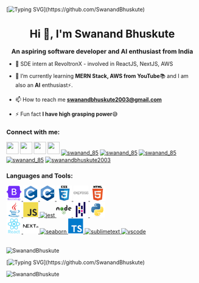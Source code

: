 [![Typing SVG](https://readme-typing-svg.herokuapp.com/?font=Righteous&color=FFA600&size=60&center=true&vCenter=true&width=900&height=100&lines=Hello+%F0%9F%91%8B+My+Name+is+Swanand.;👨‍💻Aspiring+Software+Engineer.;Feel+Free+to+Get+in+Touch.+%F0%9F%98%84;)](https://github.com/SwanandBhuskute)

<h1 align="center">Hi 👋, I'm Swanand Bhuskute</h1>
<h3 align="center"  style="margin: 3px;">
<!--   <img alt="Coding" width="380" src="https://camo.githubusercontent.com/cae12fddd9d6982901d82580bdf321d81fb299141098ca1c2d4891870827bf17/68747470733a2f2f6d69726f2e6d656469756d2e636f6d2f6d61782f313336302f302a37513379765349765f7430696f4a2d5a2e676966"> -->
<!--   <br> -->
  An aspiring software developer and AI enthusiast from India
</h3>

- 💬 SDE intern at RevoltronX - involved in ReactJS, NextJS, AWS

- 🌱 I’m currently learning **MERN Stack, AWS from YouTube**📚 and I am also an **AI** enthusiast⚡.

- 📫 How to reach me **swanandbhuskute2003@gmail.com**

- ⚡ Fun fact **I have high grasping power**😅

<h3 align="left">Connect with me:</h3>
<p align="left">
<a href="https://twitter.com/bhuskuteswanand" target="blank"><img src="https://raw.githubusercontent.com/danielcranney/readme-generator/main/public/icons/socials/twitter.svg" width="32" height="32" /></a>
<a href="https://linkedin.com/in/swanand-bhuskute-9bb19221a" target="blank"><img src="https://raw.githubusercontent.com/danielcranney/readme-generator/main/public/icons/socials/linkedin.svg" width="32" height="32" /></a>
<a href="https://instagram.com/swanand_bhuskute" target="blank"><img src="https://raw.githubusercontent.com/danielcranney/readme-generator/main/public/icons/socials/instagram.svg" width="32" height="32" /></a>
<a href="https://discord.gg/948218767836602369" target="blank"><img src="https://raw.githubusercontent.com/danielcranney/readme-generator/main/public/icons/socials/discord.svg" width="32" height="32" /></a>
<a href="https://www.codechef.com/users/swanand_85" target="blank"><img align="center" src="https://cdn.jsdelivr.net/npm/simple-icons@3.1.0/icons/codechef.svg" alt="swanand_85" height="30" width="40" /></a>
<a href="https://www.hackerrank.com/swanand_85" target="blank"><img align="center" src="https://raw.githubusercontent.com/rahuldkjain/github-profile-readme-generator/master/src/images/icons/Social/hackerrank.svg" alt="swanand_85" height="30" width="40" /></a>
<a href="https://codeforces.com/profile/swanand_85" target="blank"><img align="center" src="https://raw.githubusercontent.com/rahuldkjain/github-profile-readme-generator/master/src/images/icons/Social/codeforces.svg" alt="swanand_85" height="30" width="40" /></a>
<a href="https://www.leetcode.com/swanand_85" target="blank"><img align="center" src="https://raw.githubusercontent.com/rahuldkjain/github-profile-readme-generator/master/src/images/icons/Social/leet-code.svg" alt="swanand_85" height="30" width="40" /></a>
<a href="https://auth.geeksforgeeks.org/user/swanandbhuskute2003" target="blank"><img align="center" src="https://raw.githubusercontent.com/rahuldkjain/github-profile-readme-generator/master/src/images/icons/Social/geeks-for-geeks.svg" alt="swanandbhuskute2003" height="30" width="40" /></a>
</p>

<h3 align="left">Languages and Tools:</h3>
<p align="left">
  <a href="https://getbootstrap.com" target="_blank" rel="noreferrer"> 
    <img src="https://raw.githubusercontent.com/devicons/devicon/master/icons/bootstrap/bootstrap-plain-wordmark.svg" alt="bootstrap" width="40" height="40"/>
  </a> 
  <a href="https://www.cprogramming.com/" target="_blank" rel="noreferrer">
    <img src="https://raw.githubusercontent.com/devicons/devicon/master/icons/c/c-original.svg" alt="c" width="40" height="40"/>
  </a> 
  <a href="https://www.w3schools.com/cpp/" target="_blank" rel="noreferrer"> 
    <img src="https://raw.githubusercontent.com/devicons/devicon/master/icons/cplusplus/cplusplus-original.svg" alt="cplusplus" width="40" height="40"/>
  </a>
  <a href="https://www.w3schools.com/css/" target="_blank" rel="noreferrer"> 
    <img src="https://raw.githubusercontent.com/devicons/devicon/master/icons/css3/css3-original-wordmark.svg" alt="css3" width="40" height="40"/>
  </a> 
  <a href="https://expressjs.com" target="_blank" rel="noreferrer">
    <img src="https://raw.githubusercontent.com/devicons/devicon/master/icons/express/express-original-wordmark.svg" alt="express" width="40" height="40"/>
  </a>
  <a href="https://www.w3.org/html/" target="_blank" rel="noreferrer"> 
    <img src="https://raw.githubusercontent.com/devicons/devicon/master/icons/html5/html5-original-wordmark.svg" alt="html5" width="40" height="40"/>
  </a>
  <br>
  <a href="https://www.java.com" target="_blank" rel="noreferrer">
    <img src="https://raw.githubusercontent.com/devicons/devicon/master/icons/java/java-original.svg" alt="java" width="40" height="40"/>
  </a> 
  <a href="https://developer.mozilla.org/en-US/docs/Web/JavaScript" target="_blank" rel="noreferrer"> <img src="https://raw.githubusercontent.com/devicons/devicon/master/icons/javascript/javascript-original.svg" alt="javascript" width="40" height="40"/> 
  </a>
  <a href="https://jestjs.io" target="_blank" rel="noreferrer"> 
    <img src="https://www.vectorlogo.zone/logos/jestjsio/jestjsio-icon.svg" alt="jest" width="40" height="40"/> </a> <a href="https://nodejs.org" target="_blank" rel="noreferrer"> 
      <img src="https://raw.githubusercontent.com/devicons/devicon/master/icons/nodejs/nodejs-original-wordmark.svg" alt="nodejs" width="40" height="40"/>
  </a>
  <a href="https://pandas.pydata.org/" target="_blank" rel="noreferrer">
    <img src="https://raw.githubusercontent.com/devicons/devicon/2ae2a900d2f041da66e950e4d48052658d850630/icons/pandas/pandas-original.svg" alt="pandas" width="40" height="40"/> 
  </a> 
  <a href="https://www.python.org" target="_blank" rel="noreferrer">
    <img src="https://raw.githubusercontent.com/devicons/devicon/master/icons/python/python-original.svg" alt="python" width="40" height="40"/>
  </a>
  <br>
  <a href="https://reactjs.org/" target="_blank" rel="noreferrer">
    <img src="https://raw.githubusercontent.com/devicons/devicon/master/icons/react/react-original-wordmark.svg" alt="react" width="40" height="40"/> 
  </a>
  <a href="https://nextjs.org/" target="_blank" rel="noreferrer">
    <img src="https://raw.githubusercontent.com/devicons/devicon/master/icons/nextjs/nextjs-original-wordmark.svg" alt="next" width="40" height="40"/> 
  </a>
  <a href="https://seaborn.pydata.org/" target="_blank" rel="noreferrer"> 
    <img src="https://seaborn.pydata.org/_images/logo-mark-lightbg.svg" alt="seaborn" width="40" height="40"/>
  </a> 
  <a href="https://www.typescriptlang.org/" target="_blank" rel="noreferrer"> 
    <img src="https://raw.githubusercontent.com/devicons/devicon/master/icons/typescript/typescript-original.svg" alt="typescript" width="40" height="40"/>
  </a>
  <a href="https://www.sublimetext.com/docs/index.html" target="_blank" rel="noreferrer"> 
    <img src="https://www.sublimehq.com/images/sublime_text.png" alt="sublimetext" width="40" height="40"/> 
  </a>
  <a href="https://code.visualstudio.com/docs" target="_blank" rel="noreferrer">
    <img src="https://cdn.jsdelivr.net/gh/devicons/devicon/icons/vscode/vscode-original.svg" alt="vscode" width="40" height="40"/> 
  </a> 
</p>


<p>
<!--   <img align="center" src="https://github-readme-streak-stats.herokuapp.com/?user=swanandbhuskute&" alt="swanandbhuskute" /> -->
  <br>
  <img align="center" src="https://github-readme-stats.vercel.app/api/top-langs?username=SwanandBhuskute&show_icons=true&locale=en&layout=compact" alt="SwanandBhuskute" />
</p>

[![Typing SVG](https://readme-typing-svg.herokuapp.com/?font=Righteous&color=FFA600&size=60&center=true&vCenter=true&width=900&height=100&lines=Thanks+For+Visiting+My+Profile!!.;Visit+Again!...)](https://github.com/SwanandBhuskute)

<p align="left"><img src="https://komarev.com/ghpvc/?username=SwanandBhuskute" alt="SwanandBhuskute"/></p>

